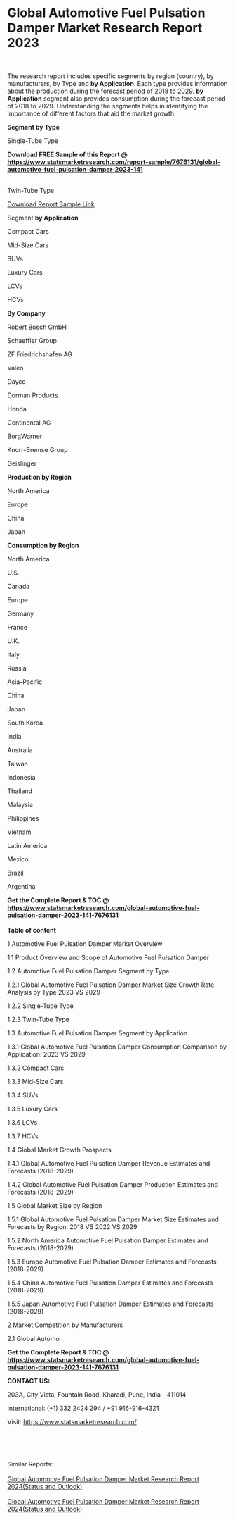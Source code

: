 <h1>Global Automotive Fuel Pulsation Damper Market Research Report 2023</h1><br/><p>The research report includes specific segments by region (country), by manufacturers, by Type and <strong>by Application</strong>. Each type provides information about the production during the forecast period of 2018 to 2029. <strong>by Application</strong> segment also provides consumption during the forecast period of 2018 to 2029. Understanding the segments helps in identifying the importance of different factors that aid the market growth.</p><p><strong>Segment by Type</strong></p><p>Single-Tube Type</p><div><b>Download FREE Sample of this Report @ <a href="https://www.statsmarketresearch.com/download-free-sample/7676131/global-automotive-fuel-pulsation-damper-2023-141">https://www.statsmarketresearch.com/report-sample/7676131/global-automotive-fuel-pulsation-damper-2023-141</a></b></div><br><p>Twin-Tube Type</p><p><a href="https://www.statsmarketresearch.com/download-free-sample/7676131/global-automotive-fuel-pulsation-damper-2023-141">Download Report Sample Link</a></p><p>Segment <strong>by Application</strong></p><p>Compact Cars</p><p>Mid-Size Cars</p><p>SUVs</p><p>Luxury Cars</p><p>LCVs</p><p>HCVs</p><p><strong>By Company</strong></p><p>Robert Bosch GmbH</p><p>Schaeffler Group</p><p>ZF Friedrichshafen AG</p><p>Valeo</p><p>Dayco</p><p>Dorman Products</p><p>Honda</p><p>Continental AG</p><p>BorgWarner</p><p>Knorr-Bremse Group</p><p>Geislinger</p><p><strong>Production by Region</strong></p><p>North America</p><p>Europe</p><p>China</p><p>Japan</p><p><strong>Consumption by Region</strong></p><p>North America</p><p>U.S.</p><p>Canada</p><p>Europe</p><p>Germany</p><p>France</p><p>U.K.</p><p>Italy</p><p>Russia</p><p>Asia-Pacific</p><p>China</p><p>Japan</p><p>South Korea</p><p>India</p><p>Australia</p><p>Taiwan</p><p>Indonesia</p><p>Thailand</p><p>Malaysia</p><p>Philippines</p><p>Vietnam</p><p>Latin America</p><p>Mexico</p><p>Brazil</p><p>Argentina</p><div><b>Get the Complete Report & TOC @ <a href="https://www.statsmarketresearch.com/global-automotive-fuel-pulsation-damper-2023-141-7676131">https://www.statsmarketresearch.com/global-automotive-fuel-pulsation-damper-2023-141-7676131</a></b></div><br><b>Table of content</b><p>1 Automotive Fuel Pulsation Damper Market Overview<br />
 
  1.1 Product Overview and Scope of Automotive Fuel Pulsation Damper<br />
 
  1.2 Automotive Fuel Pulsation Damper Segment by Type<br />
 
  1.2.1 Global Automotive Fuel Pulsation Damper Market Size Growth Rate Analysis by Type 2023 VS 2029<br />
 
  1.2.2 Single-Tube Type<br />
 
  1.2.3 Twin-Tube Type<br />
 
  1.3 Automotive Fuel Pulsation Damper Segment by Application<br />
 
  1.3.1 Global Automotive Fuel Pulsation Damper Consumption Comparison by Application: 2023 VS 2029<br />
 
  1.3.2 Compact Cars<br />
 
  1.3.3 Mid-Size Cars<br />
 
  1.3.4 SUVs<br />
 
  1.3.5 Luxury Cars<br />
 
  1.3.6 LCVs<br />
 
  1.3.7 HCVs<br />
 
  1.4 Global Market Growth Prospects<br />
 
  1.4.1 Global Automotive Fuel Pulsation Damper Revenue Estimates and Forecasts (2018-2029)<br />
 
  1.4.2 Global Automotive Fuel Pulsation Damper Production Estimates and Forecasts (2018-2029)<br />
 
  1.5 Global Market Size by Region<br />
 
  1.5.1 Global Automotive Fuel Pulsation Damper Market Size Estimates and Forecasts by Region: 2018 VS 2022 VS 2029<br />
 
  1.5.2 North America Automotive Fuel Pulsation Damper Estimates and Forecasts (2018-2029)<br />
 
  1.5.3 Europe Automotive Fuel Pulsation Damper Estimates and Forecasts (2018-2029)<br />
 
  1.5.4 China Automotive Fuel Pulsation Damper Estimates and Forecasts (2018-2029)<br />
 
  1.5.5 Japan Automotive Fuel Pulsation Damper Estimates and Forecasts (2018-2029)<br />
 
 2 Market Competition by Manufacturers<br />
 
  2.1 Global Automo<br><div><b>Get the Complete Report & TOC @ <a href="https://www.statsmarketresearch.com/global-automotive-fuel-pulsation-damper-2023-141-7676131">https://www.statsmarketresearch.com/global-automotive-fuel-pulsation-damper-2023-141-7676131</a></b></div></p>
 
 <b>CONTACT US:</b><br>
 
 203A, City Vista, Fountain Road, Kharadi, Pune, India - 411014 <br>
 
 International: (+1) 332 2424 294 / +91 916-916-4321<br>
 
 Visit: <a href="https://www.statsmarketresearch.com/">https://www.statsmarketresearch.com/</a>
 
 <br>
 
 <br><br>Similar Reports: <br><br><a href="https://www.statsmarketresearch.com/global-automotive-fuel-pulsation-damper-2024-491-8012849">Global Automotive Fuel Pulsation Damper Market Research Report 2024(Status and Outlook)</a><br><br><a href="https://www.statsmarketresearch.com/global-automotive-fuel-pulsation-damper-2024-306-8012927">Global Automotive Fuel Pulsation Damper Market Research Report 2024(Status and Outlook)</a><br><br>